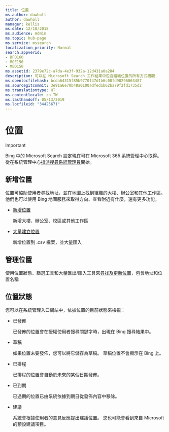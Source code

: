 ```yaml
---
title: 位置
ms.author: dawholl
author: dawholl
manager: kellis
ms.date: 12/18/2018
ms.audience: Admin
ms.topic: hub-page
ms.service: mssearch
localization_priority: Normal
search.appverid:
- BFB160
- MOE150
- MED150
ms.assetid: 2379e72c-a7da-4e3f-932a-12d431a0a284
description: 可以在 Microsoft Search 工作結果中包含組織位置的所有方式概觀
ms.openlocfilehash: bcda64315f85b9770f47d1b6c08fd90296063487
ms.sourcegitcommit: 3e91a6e70b48a0100adfed1b62ba79f2fd1735d2
ms.translationtype: HT
ms.contentlocale: zh-TW
ms.lasthandoff: 05/13/2019
ms.locfileid: "34425671"
---
```

# <a name="locations"></a>位置

> [!IMPORTANT]
> Bing 中的 Microsoft Search 設定現在可在 Microsoft 365 系統管理中心取得。 從在系統管理中心[指派搜尋系統管理員](https://docs.microsoft.com/zh-TW/microsoftsearch/setup-microsoft-search#step-2-assign-search-admin-and-search-editor)開始。
    
## <a name="add-locations"></a>新增位置

位置可協助使用者尋找地址，並在地圖上找到組織的大樓、辦公室和其他工作區。 他們也可以使用 Bing 地圖服務來取得方向、查看附近有什麼，還有更多功能。
  
- [新增位置](add-a-location.md)
    
    新增大樓、辦公室、校區或其他工作區
    
- [大量建立位置](bulk-create-locations.md)
    
    新增位置到 .csv 檔案，並大量匯入
    
## <a name="manage-locations"></a>管理位置

使用位置狀態、篩選工具和大量匯出/匯入工具來[尋找及更新位置](manage-locations.md)，包含地址和位置名稱
  
## <a name="location-status"></a>位置狀態

您可以在系統管理入口網站中，依據位置的目前狀態來檢視：
  
- 已發佈
    
    已發佈的位置會在授權使用者搜尋關鍵字時，出現在 Bing 搜尋結果中。
    
- 草稿
    
    如果位置未要發佈，您可以將它儲存為草稿。 草稿位置不會顯示在 Bing 上。
    
- 已排程
    
    已排程的位置會自動於未來的某個日期發佈。
    
- 已到期
    
    已過期的位置已由系統依據到期日從發佈內容中移除。
    
- 建議
    
    系統會根據使用者的意見反應提出建議位置。 您也可能會看到來自 Microsoft 的預設建議項目。

  

